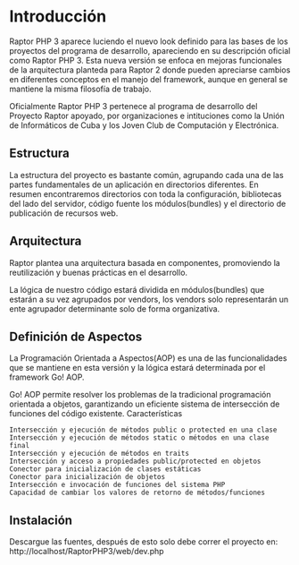 # Introducción

Raptor PHP 3 aparece luciendo el nuevo look definido para las bases de los proyectos del programa 
de desarrollo, apareciendo en su descripción oficial como Raptor PHP 3. Esta nueva versión se enfoca 
en mejoras funcionales de la arquitectura planteda para Raptor 2 donde pueden apreciarse cambios en 
diferentes conceptos en el manejo del framework, aunque en general se mantiene la misma filosofía de trabajo.

Oficialmente Raptor PHP 3 pertenece al programa de desarrollo del Proyecto Raptor apoyado, por 
organizaciones e intituciones como la Unión de Informáticos de Cuba y los Joven Club de Computación y 
Electrónica.
 
## Estructura

La estructura del proyecto es bastante común, agrupando cada una de las partes fundamentales
 de un aplicación en directorios diferentes. En resumen encontraremos directorios con toda la 
configuración, bibliotecas del lado del servidor, código fuente los módulos(bundles) y el directorio
 de publicación de recursos web.

## Arquitectura

Raptor plantea una arquitectura basada en componentes, promoviendo la reutilización y buenas prácticas 
en el desarrollo.

La lógica de nuestro código estará dividida en módulos(bundles) que estarán a su vez agrupados por 
vendors, los vendors solo representarán un ente agrupador determinante solo de forma organizativa.

## Definición de Aspectos
La Programación Orientada a Aspectos(AOP) es una de las funcionalidades que se mantiene 
en esta versión y la lógica estará determinada por el framework Go! AOP.

Go! AOP permite resolver los problemas de la tradicional programación orientada a objetos, 
garantizando un eficiente sistema de intersección de funciones del código existente.
Características

    Intersección y ejecución de métodos public o protected en una clase
    Intersección y ejecución de métodos static o métodos en una clase final
    Intersección y ejecución de métodos en traits
    Intersección y acceso a propiedades public/protected en objetos
    Conector para inicialización de clases estáticas
    Conector para inicialización de objetos
    Intersección e invocación de funciones del sistema PHP
    Capacidad de cambiar los valores de retorno de métodos/funciones



## Instalación
Descargue las fuentes, después de esto solo debe correr el proyecto en:
	http://localhost/RaptorPHP3/web/dev.php

